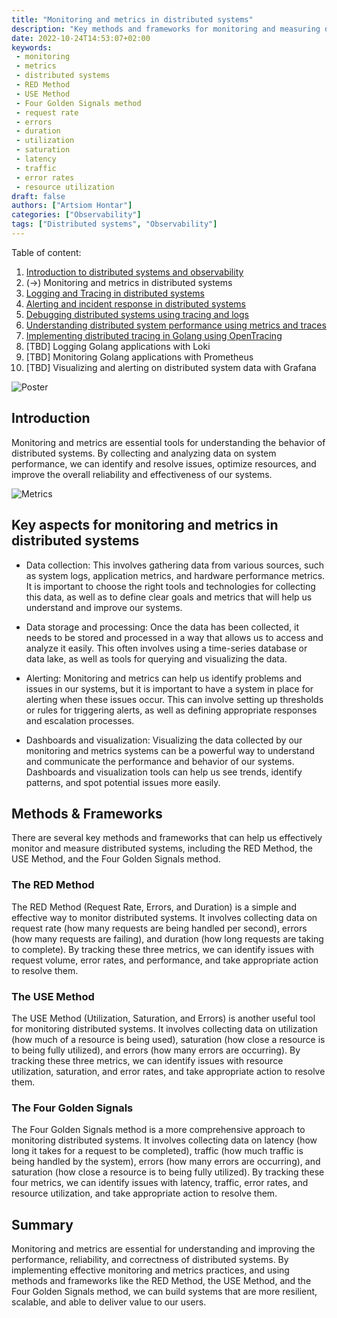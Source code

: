 ```yaml
---
title: "Monitoring and metrics in distributed systems"
description: "Key methods and frameworks for monitoring and measuring distributed systems: the RED Method, the USE Method, and the Four Golden Signals method."
date: 2022-10-24T14:53:07+02:00
keywords:
 - monitoring
 - metrics
 - distributed systems
 - RED Method
 - USE Method
 - Four Golden Signals method
 - request rate
 - errors
 - duration
 - utilization
 - saturation
 - latency
 - traffic
 - error rates
 - resource utilization
draft: false
authors: ["Artsiom Hontar"]
categories: ["Observability"]
tags: ["Distributed systems", "Observability"]
---
```


Table of content:
1. [Introduction to distributed systems and observability](/learnings/observability/intro-to-distributed-observability/)
2. (->) Monitoring and metrics in distributed systems
3. [Logging and Tracing in distributed systems](/learnings/observability/logging-and-tracking-in-distributed-system/)
4. [Alerting and incident response in distributed systems](/learnings/observability/alerting-and-incidents-in-distributed-system/)
6. [Debugging distributed systems using tracing and logs](/learnings/observability/debugging-distributed-system)
7. [Understanding distributed system performance using metrics and traces](/learnings/observability/understanding-performance-in-distributed-system/)
8. [Implementing distributed tracing in Golang using OpenTracing](/learnings/observability/implementing-distributed-tracing/)
9. [TBD] Logging Golang applications with Loki
10. [TBD] Monitoring Golang applications with Prometheus
11. [TBD] Visualizing and alerting on distributed system data with Grafana

![Poster](/learnings/observability/monitoring-in-distributed-system/poster.jpg)

## Introduction

Monitoring and metrics are essential tools for understanding the behavior of distributed systems. By collecting and analyzing data on system performance, we can identify and resolve issues, optimize resources, and improve the overall reliability and effectiveness of our systems.

![Metrics](/learnings/observability/monitoring-in-distributed-system/metrics.jpg)

## Key aspects for monitoring and metrics in distributed systems

- Data collection: This involves gathering data from various sources, such as system logs, application metrics, and hardware performance metrics. It is important to choose the right tools and technologies for collecting this data, as well as to define clear goals and metrics that will help us understand and improve our systems.

- Data storage and processing: Once the data has been collected, it needs to be stored and processed in a way that allows us to access and analyze it easily. This often involves using a time-series database or data lake, as well as tools for querying and visualizing the data.

- Alerting: Monitoring and metrics can help us identify problems and issues in our systems, but it is important to have a system in place for alerting when these issues occur. This can involve setting up thresholds or rules for triggering alerts, as well as defining appropriate responses and escalation processes.

- Dashboards and visualization: Visualizing the data collected by our monitoring and metrics systems can be a powerful way to understand and communicate the performance and behavior of our systems. Dashboards and visualization tools can help us see trends, identify patterns, and spot potential issues more easily.

## Methods & Frameworks

There are several key methods and frameworks that can help us effectively monitor and measure distributed systems, including the RED Method, the USE Method, and the Four Golden Signals method.

### The RED Method

The RED Method (Request Rate, Errors, and Duration) is a simple and effective way to monitor distributed systems. It involves collecting data on request rate (how many requests are being handled per second), errors (how many requests are failing), and duration (how long requests are taking to complete). By tracking these three metrics, we can identify issues with request volume, error rates, and performance, and take appropriate action to resolve them.

### The USE Method
The USE Method (Utilization, Saturation, and Errors) is another useful tool for monitoring distributed systems. It involves collecting data on utilization (how much of a resource is being used), saturation (how close a resource is to being fully utilized), and errors (how many errors are occurring). By tracking these three metrics, we can identify issues with resource utilization, saturation, and error rates, and take appropriate action to resolve them.

### The Four Golden Signals
The Four Golden Signals method is a more comprehensive approach to monitoring distributed systems. It involves collecting data on latency (how long it takes for a request to be completed), traffic (how much traffic is being handled by the system), errors (how many errors are occurring), and saturation (how close a resource is to being fully utilized). By tracking these four metrics, we can identify issues with latency, traffic, error rates, and resource utilization, and take appropriate action to resolve them.

## Summary

Monitoring and metrics are essential for understanding and improving the performance, reliability, and correctness of distributed systems. By implementing effective monitoring and metrics practices, and using methods and frameworks like the RED Method, the USE Method, and the Four Golden Signals method, we can build systems that are more resilient, scalable, and able to deliver value to our users.